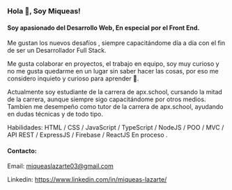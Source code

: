 ### Hola 👋, Soy Miqueas!
#### Soy apasionado del Desarrollo Web, En especial por el Front End.
Me gustan los nuevos desafíos , siempre capacitándome día a día con el fin de ser un Desarrollador Full Stack.

Me gusta colaborar en proyectos, el trabajo en equipo,  soy muy curioso y no me gusta quedarme en un lugar sin saber hacer las cosas, por eso me considero inquieto y curioso para aprender 👀. 

Actualmente soy estudiante de la carrera de apx.school, cursando la mitad de la carrera, aunque siempre sigo capacitándome por otros medios. 
Tambien me desempeño como tutor de la carrera de apx.school, ayudando en dudas técnicas y de todo tipo.

Habilidades: HTML / CSS / JavaScript / TypeScript / NodeJS / POO / MVC / API REST / ExpressJS / Firebase / ReactJS En proceso .
#### Contacto:
Email: miqueaslazarte03@gmail.com


Linkedin: https://www.linkedin.com/in/miqueas-lazarte/

